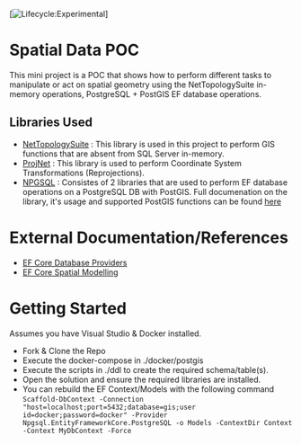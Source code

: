 [![Lifecycle:Experimental](https://img.shields.io/badge/Lifecycle-Experimental-339999)]

# Spatial Data POC

This mini project is a POC that shows how to perform different tasks to manipulate or act on spatial geometry using the NetTopologySuite in-memory operations, PostgreSQL + PostGIS EF database operations.

## Libraries Used
- [NetTopologySuite](https://github.com/NetTopologySuite/NetTopologySuite) :  This library is used in this project to perform GIS functions that are absent from SQL Server in-memory.
- [ProjNet](https://github.com/NetTopologySuite/ProjNet4GeoAPI) : This library is used to perform Coordinate System Transformations (Reprojections).
- [NPGSQL](https://github.com/npgsql/efcore.pg) : Consistes of 2 libraries that are used to perform EF database operations on a PostgreSQL DB with PostGIS. Full documenation on the library, it's usage and supported PostGIS functions can be found [here](https://www.npgsql.org/efcore/mapping/nts.html)

# External Documentation/References
- [EF Core Database Providers](https://docs.microsoft.com/en-us/ef/core/providers/?tabs=dotnet-core-cli)
- [EF Core Spatial Modelling](https://docs.microsoft.com/en-us/ef/core/modeling/spatial)

# Getting Started

Assumes you have Visual Studio & Docker installed.
- Fork & Clone the Repo
- Execute the docker-compose in ./docker/postgis
- Execute the scripts in ./ddl to create the required schema/table(s).
- Open the solution and ensure the required libraries are installed.
- You can rebuild the EF Context/Models with the following command 
    ```Scaffold-DbContext -Connection "host=localhost;port=5432;database=gis;user id=docker;password=docker" -Provider Npgsql.EntityFrameworkCore.PostgreSQL -o Models -ContextDir Context -Context MyDbContext -Force```